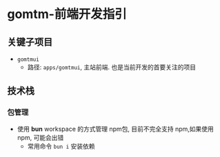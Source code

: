 # gomtm-前端开发指引


## 关键子项目

* `gomtmui`
  - 路径: `apps/gomtmui`, 主站前端. 也是当前开发的首要关注的项目


## 技术栈

### 包管理
* 使用 **bun** workspace 的方式管理 npm包, 目前不完全支持 npm,如果使用npm, 可能会出错
    - 常用命令 `bun i` 安装依赖

